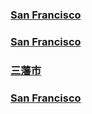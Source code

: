 <RenderIf language="default">

### [San Francisco](https://housing.sfgov.org/)

</RenderIf>
<RenderIf language="es">

### [San Francisco](https://housing.sfgov.org/)

</RenderIf>
<RenderIf language="zh">

### [三藩市](https://housing.sfgov.org/)

</RenderIf>
<RenderIf language="vi">

### [San Francisco](https://housing.sfgov.org/)

</RenderIf>
